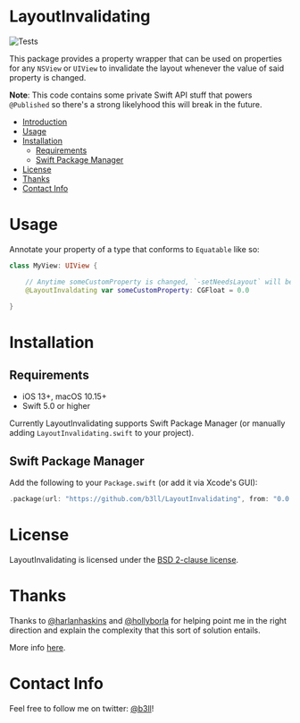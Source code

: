 # LayoutInvalidating

![Tests](https://github.com/b3ll/LayoutInvalidating/workflows/Tests/badge.svg)

This package provides a property wrapper that can be used on properties for any `NSView` or `UIView` to invalidate the layout whenever the value of said property is changed.

**Note**: This code contains some private Swift API stuff that powers `@Published` so there's a strong likelyhood this will break in the future.

- [Introduction](#layoutinvalidating)
- [Usage](#usage)
- [Installation](#installation)
  - [Requirements](#requirements)
  - [Swift Package Manager](#swift-package-manager)
- [License](#license)
- [Thanks](#thanks)
- [Contact Info](#contact-info)

# Usage

Annotate your property of a type that conforms to `Equatable` like so:

```swift
class MyView: UIView {

    // Anytime someCustomProperty is changed, `-setNeedsLayout` will be called.
    @LayoutInvaldating var someCustomProperty: CGFloat = 0.0

}
```

# Installation

## Requirements

- iOS 13+, macOS 10.15+
- Swift 5.0 or higher

Currently LayoutInvalidating supports Swift Package Manager (or manually adding `LayoutInvalidating.swift` to your project).

## Swift Package Manager

Add the following to your `Package.swift` (or add it via Xcode's GUI):

```swift
.package(url: "https://github.com/b3ll/LayoutInvalidating", from: "0.0.1")
```

# License

LayoutInvalidating is licensed under the [BSD 2-clause license](https://github.com/b3ll/LayoutInvalidating/blob/master/LICENSE).

# Thanks

Thanks to [@harlanhaskins](https://twitter.com/harlanhaskins) and [@hollyborla](https://twitter.com/hollyborla) for helping point me in the right direction and explain the complexity that this sort of solution entails.

More info [here](https://forums.swift.org/t/property-wrappers-access-to-both-enclosing-self-and-wrapper-instance/32526).

# Contact Info

Feel free to follow me on twitter: [@b3ll](https://www.twitter.com/b3ll)!
